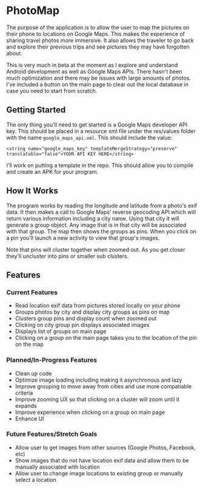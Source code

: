 # PhotoMap
The purpose of the application is to allow the user to map the pictures on their phone to locations on Google Maps. This makes the experience of sharing travel photos more immersive. It also allows the traveler to go back and explore their previous trips and see pictures they may have forgotten about. 

This is very much in beta at the moment as I explore and understand Android development as well as Google Maps APIs. There hasn't been much optimization and there may be issues with large amounts of photos. I've included a button on the main page to clear out the local database in case you need to start from scratch.

## Getting Started
The only thing you'll need to get started is a Google Maps developer API key. This should be placed in a resource xml file under the res/values folder with the name `google_maps_api.xml`. This should include the value:

`<string name="google_maps_key" templateMergeStrategy="preserve" translatable="false">YOUR API KEY HERE</string>`

I'll work on putting a template in the repo.
This should allow you to compile and create an APK for your program.

## How It Works
The program works by reading the longitude and latitude from a photo's exif data. It then makes a call to Google Maps' reverse geocoding API which will return various information including a city name. Using that city it will generate a group object. Any image that is in that city will be associated with that group. The map then shows the groups as pins. When you click on a pin you'll launch a new activity to view that group's images. 

Note that pins will cluster together when zoomed out. As you get closer they'll uncluster into pins or smaller sub clusters. 

## Features
### Current Features
- Read location exif data from pictures stored locally on your phone
- Groups photos by city and display city groups as pins on map
- Clusters group pins and display count when zoomed out
- Clicking on city group pin displays associated images
- Displays list of groups on main page
- Clicking on a group on the main page takes you to the location of the pin on the map

### Planned/In-Progress Features
- Clean up code
- Optimize image loading including making it asynchronous and lazy
- Improve grouping to move away from cities and use more compatiable criteria
- Improve zooming UX so that clicking on a cluster will zoom until it expands
- Improve experience when clicking on a group on main page
- Enhance UI

### Future Features/Stretch Goals
- Allow user to get images from other sources (Google Photos, Facebook, etc)
- Show images that do not have location exif data and allow them to be manually associated with location
- Allow user to change image locations to existing group or manually select a location

